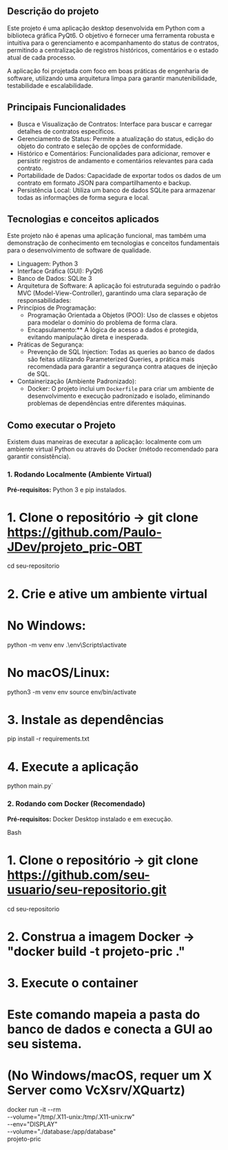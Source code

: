 ## Descrição do projeto

Este projeto é uma aplicação desktop desenvolvida em Python com a biblioteca gráfica PyQt6. 
O objetivo é fornecer uma ferramenta robusta e intuitiva para o gerenciamento e acompanhamento do status de contratos,
permitindo a centralização de registros históricos, comentários e o estado atual de cada processo.

A aplicação foi projetada com foco em boas práticas de engenharia de software, utilizando uma arquitetura limpa para garantir manutenibilidade, 
testabilidade e escalabilidade.

## Principais Funcionalidades

- Busca e Visualização de Contratos: Interface para buscar e carregar detalhes de contratos específicos.
- Gerenciamento de Status: Permite a atualização do status, edição do objeto do contrato e seleção de opções de conformidade.
- Histórico e Comentários: Funcionalidades para adicionar, remover e persistir registros de andamento e comentários relevantes para cada contrato.
- Portabilidade de Dados: Capacidade de exportar todos os dados de um contrato em formato JSON para compartilhamento e backup.
- Persistência Local: Utiliza um banco de dados SQLite para armazenar todas as informações de forma segura e local.

## Tecnologias e conceitos aplicados

Este projeto não é apenas uma aplicação funcional, mas também uma demonstração de conhecimento em tecnologias e conceitos fundamentais para o desenvolvimento de software de qualidade.

- Linguagem: Python 3
- Interface Gráfica (GUI): PyQt6
- Banco de Dados: SQLite 3
- Arquitetura de Software: A aplicação foi estruturada seguindo o padrão MVC (Model-View-Controller), garantindo uma clara separação de responsabilidades:
- Princípios de Programação:
    - Programação Orientada a Objetos (POO): Uso de classes e objetos para modelar o domínio do problema de forma clara.
    - Encapsulamento:** A lógica de acesso a dados é protegida, evitando manipulação direta e inesperada.
- Práticas de Segurança:
    - Prevenção de SQL Injection: Todas as queries ao banco de dados são feitas utilizando Parameterized Queries, a prática mais recomendada para garantir a segurança contra ataques de injeção de SQL.
- Containerização (Ambiente Padronizado):
    - Docker: O projeto inclui um `Dockerfile` para criar um ambiente de desenvolvimento e execução padronizado e isolado, eliminando problemas de dependências entre diferentes máquinas.

## Como executar o Projeto

Existem duas maneiras de executar a aplicação: localmente com um ambiente virtual Python ou através do Docker (método recomendado para garantir consistência).

### 1. Rodando Localmente (Ambiente Virtual)

**Pré-requisitos:** Python 3 e pip instalados.

# 1. Clone o repositório -> git clone https://github.com/Paulo-JDev/projeto_pric-OBT
cd seu-repositorio

# 2. Crie e ative um ambiente virtual
# No Windows:
python -m venv env
.\env\Scripts\activate

# No macOS/Linux:
python3 -m venv env
source env/bin/activate

# 3. Instale as dependências
pip install -r requirements.txt

# 4. Execute a aplicação
python main.py`

### 2. Rodando com Docker (Recomendado)

**Pré-requisitos:** Docker Desktop instalado e em execução.

Bash

# 1. Clone o repositório -> git clone https://github.com/seu-usuario/seu-repositorio.git
cd seu-repositorio

# 2. Construa a imagem Docker -> "docker build -t projeto-pric ."

# 3. Execute o container
# Este comando mapeia a pasta do banco de dados e conecta a GUI ao seu sistema.
# (No Windows/macOS, requer um X Server como VcXsrv/XQuartz)
docker run -it --rm \
    --volume="/tmp/.X11-unix:/tmp/.X11-unix:rw" \
    --env="DISPLAY" \
    --volume="./database:/app/database" \
    projeto-pric
